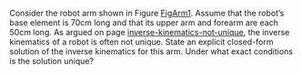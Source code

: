 

Consider the robot arm shown in
Figure <a href="#">FigArm1</a>. Assume that the robot’s base element is
70cm long and that its upper arm and forearm are each 50cm long. As
argued on page <a href="#">inverse-kinematics-not-unique</a>, the inverse kinematics of a robot is often
not unique. State an explicit closed-form solution of the inverse
kinematics for this arm. Under what exact conditions is the solution
unique?
